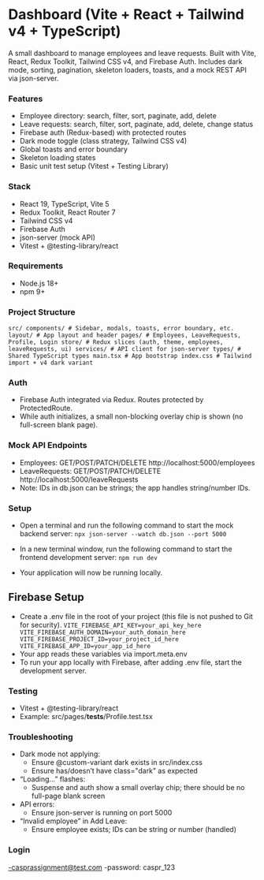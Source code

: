 # Dashboard (Vite + React + Tailwind v4 + TypeScript)

A small dashboard to manage employees and leave requests. Built with Vite, React, Redux Toolkit, Tailwind CSS v4, and Firebase Auth. Includes dark mode, sorting, pagination, skeleton loaders, toasts, and a mock REST API via json-server.

### Features

- Employee directory: search, filter, sort, paginate, add, delete
- Leave requests: search, filter, sort, paginate, add, delete, change status
- Firebase auth (Redux-based) with protected routes
- Dark mode toggle (class strategy, Tailwind CSS v4)
- Global toasts and error boundary
- Skeleton loading states
- Basic unit test setup (Vitest + Testing Library)

### Stack

- React 19, TypeScript, Vite 5
- Redux Toolkit, React Router 7
- Tailwind CSS v4
- Firebase Auth
- json-server (mock API)
- Vitest + @testing-library/react

### Requirements

- Node.js 18+
- npm 9+

### Project Structure

`src/
components/ # Sidebar, modals, toasts, error boundary, etc.
layout/ # App layout and header
pages/ # Employees, LeaveRequests, Profile, Login
store/ # Redux slices (auth, theme, employees, leaveRequests, ui)
services/ # API client for json-server
types/ # Shared TypeScript types
main.tsx # App bootstrap
index.css # Tailwind import + v4 dark variant`

### Auth

- Firebase Auth integrated via Redux. Routes protected by ProtectedRoute.
- While auth initializes, a small non-blocking overlay chip is shown (no full-screen blank page).

### Mock API Endpoints

- Employees: GET/POST/PATCH/DELETE http://localhost:5000/employees
- LeaveRequests: GET/POST/PATCH/DELETE http://localhost:5000/leaveRequests
- Note: IDs in db.json can be strings; the app handles string/number IDs.

### Setup

- Open a terminal and run the following command to start the mock backend server:
  `npx json-server --watch db.json --port 5000
`
- In a new terminal window, run the following command to start the frontend development server:
  `npm run dev`

- Your application will now be running locally.

## Firebase Setup

- Create a .env file in the root of your project (this file is not pushed to Git for security).
  `VITE_FIREBASE_API_KEY=your_api_key_here
VITE_FIREBASE_AUTH_DOMAIN=your_auth_domain_here
VITE_FIREBASE_PROJECT_ID=your_project_id_here
VITE_FIREBASE_APP_ID=your_app_id_here`
- Your app reads these variables via import.meta.env
- To run your app locally with Firebase, after adding .env file, start the development server.

### Testing

- Vitest + @testing-library/react
- Example: src/pages/**tests**/Profile.test.tsx

### Troubleshooting

- Dark mode not applying:
  - Ensure @custom-variant dark exists in src/index.css
  - Ensure <html> has/doesn’t have class="dark" as expected
- “Loading…” flashes:
  - Suspense and auth show a small overlay chip; there should be no full-page blank screen
- API errors:
  - Ensure json-server is running on port 5000
- “Invalid employee” in Add Leave:
  - Ensure employee exists; IDs can be string or number (handled)

### Login

-casprassignment@test.com
-password: caspr_123
